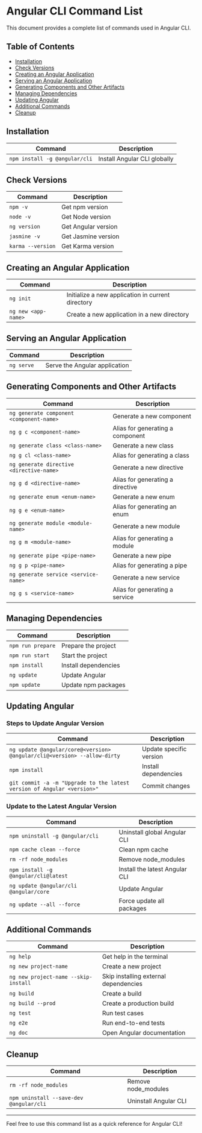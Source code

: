 
# Angular CLI Command List

This document provides a complete list of commands used in Angular CLI.

## Table of Contents

- [Installation](#installation)
- [Check Versions](#check-versions)
- [Creating an Angular Application](#creating-an-angular-application)
- [Serving an Angular Application](#serving-an-angular-application)
- [Generating Components and Other Artifacts](#generating-components-and-other-artifacts)
- [Managing Dependencies](#managing-dependencies)
- [Updating Angular](#updating-angular)
- [Additional Commands](#additional-commands)
- [Cleanup](#cleanup)

## Installation

| Command                               | Description                              |
|---------------------------------------|------------------------------------------|
| `npm install -g @angular/cli`       | Install Angular CLI globally             |

## Check Versions

| Command                          | Description                              |
|----------------------------------|------------------------------------------|
| `npm -v`                         | Get npm version                          |
| `node -v`                        | Get Node version                         |
| `ng version`                    | Get Angular version                      |
| `jasmine -v`                    | Get Jasmine version                      |
| `karma --version`              | Get Karma version                        |

## Creating an Angular Application

| Command                               | Description                                 |
|---------------------------------------|---------------------------------------------|
| `ng init`                             | Initialize a new application in current directory |
| `ng new <app-name>`                  | Create a new application in a new directory |

## Serving an Angular Application

| Command                               | Description                              |
|---------------------------------------|------------------------------------------|
| `ng serve`                            | Serve the Angular application            |

## Generating Components and Other Artifacts

| Command                                           | Description                                   |
|--------------------------------------------------|-----------------------------------------------|
| `ng generate component <component-name>`        | Generate a new component                      |
| `ng g c <component-name>`                        | Alias for generating a component              |
| `ng generate class <class-name>`                | Generate a new class                          |
| `ng g cl <class-name>`                           | Alias for generating a class                  |
| `ng generate directive <directive-name>`        | Generate a new directive                       |
| `ng g d <directive-name>`                        | Alias for generating a directive               |
| `ng generate enum <enum-name>`                  | Generate a new enum                           |
| `ng g e <enum-name>`                             | Alias for generating an enum                   |
| `ng generate module <module-name>`              | Generate a new module                         |
| `ng g m <module-name>`                           | Alias for generating a module                  |
| `ng generate pipe <pipe-name>`                  | Generate a new pipe                           |
| `ng g p <pipe-name>`                             | Alias for generating a pipe                   |
| `ng generate service <service-name>`            | Generate a new service                        |
| `ng g s <service-name>`                          | Alias for generating a service                |

## Managing Dependencies

| Command                               | Description                              |
|---------------------------------------|------------------------------------------|
| `npm run prepare`                    | Prepare the project                     |
| `npm run start`                      | Start the project                       |
| `npm install`                        | Install dependencies                     |
| `ng update`                          | Update Angular                           |
| `npm update`                         | Update npm packages                      |

## Updating Angular

### Steps to Update Angular Version

| Command                                                                 | Description                                  |
|------------------------------------------------------------------------|----------------------------------------------|
| `ng update @angular/core@<version> @angular/cli@<version> --allow-dirty` | Update specific version                      |
| `npm install`                                                          | Install dependencies                          |
| `git commit -a -m "Upgrade to the latest version of Angular <version>"` | Commit changes                               |

### Update to the Latest Angular Version

| Command                               | Description                              |
|---------------------------------------|------------------------------------------|
| `npm uninstall -g @angular/cli`      | Uninstall global Angular CLI             |
| `npm cache clean --force`            | Clean npm cache                          |
| `rm -rf node_modules`                | Remove node_modules                      |
| `npm install -g @angular/cli@latest` | Install the latest Angular CLI           |
| `ng update @angular/cli @angular/core` | Update Angular                          |
| `ng update --all --force`            | Force update all packages                |

## Additional Commands

| Command                               | Description                              |
|---------------------------------------|------------------------------------------|
| `ng help`                             | Get help in the terminal                 |
| `ng new project-name`                | Create a new project                     |
| `ng new project-name --skip-install` | Skip installing external dependencies     |
| `ng build`                            | Create a build                           |
| `ng build --prod`                    | Create a production build                |
| `ng test`                             | Run test cases                           |
| `ng e2e`                              | Run end-to-end tests                     |
| `ng doc`                              | Open Angular documentation                |

## Cleanup

| Command                               | Description                              |
|---------------------------------------|------------------------------------------|
| `rm -rf node_modules`                | Remove node_modules                      |
| `npm uninstall --save-dev @angular/cli` | Uninstall Angular CLI                   |

---

Feel free to use this command list as a quick reference for Angular CLI!

